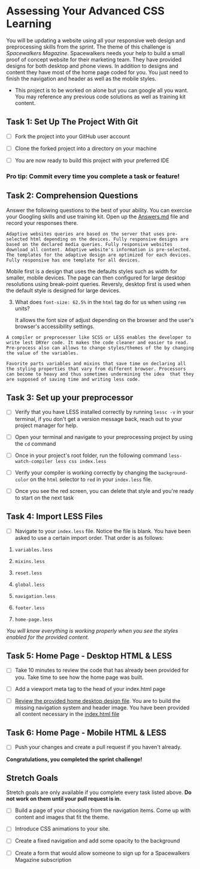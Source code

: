 # Assessing Your Advanced CSS Learning

You will be updating a website using all your responsive web design and preprocessing skills from the sprint. The theme of this challenge is _Spacewalkers Magazine_. Spacewalkers needs your help to build a small proof of concept website for their marketing team. They have provided designs for both desktop and phone views. In addition to designs and content they have most of the home page coded for you. You just need to finish the navigation and header as well as the mobile styles.

* This project is to be worked on alone but you can google all you want. You may reference any previous code solutions as well as training kit content.  

## Task 1: Set Up The Project With Git

* [ ] Fork the project into your GitHub user account

* [ ] Clone the forked project into a directory on your machine

* [ ] You are now ready to build this project with your preferred IDE

### Pro tip: Commit every time you complete a task or feature!

## Task 2: Comprehension Questions

Answer the following questions to the best of your ability. You can exercise your Googling skills and use training kit. Open up the [Answers.md](Answers.md) file and record your responses there.

<!-- 1. What is the difference between an adaptive website and a fully responsive website? -->

    Adaptive websites queries are based on the server that uses pre-selected html depending on the devices. Fully responsive designs are based on the declared media queries. Fully responsive websites download all content. Adaptive website's information is pre-selected. The templates for the adaptive design are optimized for each devices. Fully responsive has one template for all devices.

<!-- 2. Describe what it means to be mobile first vs desktop first. -->

   Mobile first is a design that uses the defaults styles such as width for smaller, mobile devices. The page can then configured for large desktop resolutions using break-point queries. Reversly, desktop first is used when the default style is designed for large devices.

3. What does `font-size: 62.5%` in the `html` tag do for us when using `rem` units?

    It allows the font size of adjust depending on the browser and the user's browser's accessibility settings.

<!-- 4. How would you describe preprocessing to someone new to CSS? -->

    A compiler or preprocesser like SCSS or LESS enables the developer to write lest DRYer code. It makes the code cleaner and easier to read. Pre-process also can allows to change styles/themes of the by changing the value of the variables.

<!-- 5. What is your favorite concept in preprocessing? What is the concept that gives you the most trouble? -->
    
    Favorite parts variables and mixins that save time on declaring all the styling properties that vary from different browser. Processors can become to heavy and thus sometimes undermining the idea  that they are supposed of saving time and writing less code.

## Task 3: Set up your preprocessor

* [ ] Verify that you have LESS installed correctly by running `lessc -v` in your terminal, if you don't get a version message back, reach out to your project manager for help.

* [ ] Open your terminal and navigate to your preprocessing project by using the `cd` command

* [ ] Once in your project's root folder, run the following command `less-watch-compiler less css index.less`

* [ ] Verify your compiler is working correctly by changing the `background-color` on the `html` selector to `red` in your `index.less` file.

* [ ] Once you see the red screen, you can delete that style and you're ready to start on the next task

## Task 4: Import LESS Files

* [ ] Navigate to your `index.less` file. Notice the file is blank. You have been asked to use a certain import order. That order is as follows:

1.  `variables.less`

2.  `mixins.less`

3.  `reset.less`

4.  `global.less`

5.  `navigation.less`

6.  `footer.less`

7.  `home-page.less`

_You will know everything is working properly when you see the styles enabled for the provided content._  

## Task 5: Home Page - Desktop HTML & LESS

* [ ] Take 10 minutes to review the code that has already been provided for you. Take time to see how the home page was built.

* [ ] Add a viewport meta tag to the head of your index.html page

* [ ] [Review the provided home desktop design file](design-files/home-desktop.png). You are to build the missing navigation system and header image. You have been provided all content necessary in the [index.html file](index.html)

<!-- * [ ] Navigation Styles: Use the `navigation.less` file for styling. -->

<!-- * [ ] Main Content Styles: Use the `home-page.less` file for styling -->

<!-- * [ ] LESS Mixins: Create and use 2 different mixins to aid your styling. Use the `mixins.less` file for your mixins -->

<!-- * [ ] LESS Parametric Mixin: create a parametric mixin that is used to create the `sign up` button styles.
	* [ ]  Use at least 2 parameters to create your button
	* [ ] Create a hover state that swaps the background color and font color of the base button styles. -->

## Task 6: Home Page - Mobile HTML & LESS

<!-- * [ ] Create a `@phone` variable that contains a `max-width: 500px` media query string. Use the `@phone` variable for all your nested mobile styling. -->
<!-- * [ ] [Review the provided home mobile design file](design-files/home-mobile.png). Match your mobile styling the best you can using the design file. -->
* [ ] Push your changes and create a pull request if you haven't already.   

**Congratulations, you completed the sprint challenge!**

## Stretch Goals

Stretch goals are only available if you complete every task listed above. **Do not work on them until your pull request is in.**

* [ ] Build a page of your choosing from the navigation items. Come up with content and images that fit the theme.

* [ ] Introduce CSS animations to your site.

* [ ] Create a fixed navigation and add some opacity to the background

* [ ] Create a form that would allow someone to sign up for a Spacewalkers Magazine subscription